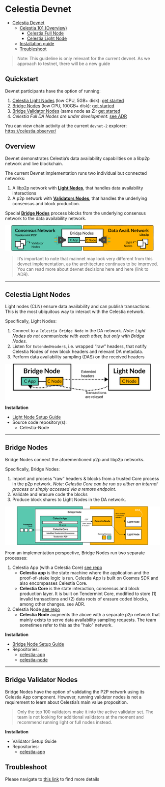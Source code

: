 # Celestia Devnet
- [Celestia Devnet](#celestia-devnet)
  - [Celestia 101 (Overview)](#celestia-101-overview)
    - [Celestia Full Node](#celestia-full-node)
    - [Celestia Light Node](#celestia-light-node)
  - [Installation guide](#installation-guide)
  - [Troubleshoot](#troubleshoot)

> Note: This guideline is only relevant for the current devnet. As we approach to testnet, there will be a new guide

## Quickstart

Devnet participants have the option of running:

1. [Celestia Light Nodes](#celestia-light-nodes) (low CPU, 5GB+ disk): [get started]()
2. [Bridge Nodes](#bridge-nodes) (low CPU, 100GB+ disk): [get started]()
3. [Bridge Validator Nodes](#bridge-validator-nodes) (same node as 2): [get started]()
4. _Celestia Full DA Nodes are under development_: [see ADR](https://github.com/celestiaorg/celestia-node/blob/main/docs/adr/adr-003-march2022-testnet.md#full-node)

You can view chain activity at the current `devnet-2` explorer: https://celestia.observer/
## Overview

Devnet demonstrates Celestia’s data availability capabilities on a libp2p network and live blockchain. 

The current Devnet implementation runs two individual but connected networks:

1. A libp2p network with [**Light Nodes**](#celestia-light-nodes), that handles data availability interactions
2. A p2p network with [**Validators Nodes**](#bridge-validator-nodes), that handles the underlying consensus and block production. 

Special [**Bridge Nodes**](#bridge-nodes) process blocks from the underlying consensus network to the data availability network.

![Network Overview](./diagrams/networkoverview.png)

> It’s important to note that mainnet may look very different from this devnet implementation, as the architecture continues to be improved. You can read more about devnet decisions here and here (link to ADR). 

---

## Celestia Light Nodes

Light nodes (CLN) ensure data availability and can publish transactions. This is the most ubiquitous way to interact with the Celestia network.

Specifically, Light Nodes: 

1. Connect to a `Celestia Bridge Node` in the DA network. *Note: Light Nodes do not communicate with each other, but only with Bridge Nodes.*
2. Listen for `ExtendedHeader`s, i.e. wrapped “raw” headers, that notify Celestia Nodes of new block headers and relevant DA metadata.
3. Perform data availability sampling (DAS) on the received headers

![Light Nodes](./diagrams/lightnodes.png)

**Installation**
- [Light Node Setup Guide](/celestia-light-node.md)
- Source code repository(s):
    - Celestia-Node

---

## Bridge Nodes

Bridge Nodes connect the aforementioned p2p and libp2p networks.

Specifically, Bridge Nodes: 

1. Import and process “raw” headers & blocks from a trusted Core process in the p2p network. *Note: Celestia Core can be run as either an internal process or simply accessed via a remote endpoint.* 
2. Validate and erasure code the blocks
3. Produce block shares to Light Nodes in the DA network.

![Bridge Nodes](./diagrams/bridgenodes.png)

From an implementation perspective, Bridge Nodes run two separate processes: 

1. Celestia App (with a Celestia Core) [see repo](https://github.com/celestiaorg/celestia-app)
    - **Celestia app** is the state machine where the application and the proof-of-stake logic is run. Celestia App is built on Cosmos SDK and also encompasses Celestia Core.
    - **Celestia Core** is the state interaction, consensus and block production layer. It is built on Tendermint Core, modified to store (1) invalid transactions and (2) data roots of erasure coded blocks, among other changes. see ADR.
2. Celestia Node [see repo](https://github.com/celestiaorg/celestia-node)
    - **Celestia Node** augments the above with a separate p2p network that mainly exists to serve data availability sampling requests. The team sometimes refer to this as the "halo" network.

**Installation**
- [Bridge Node Setup Guide](/celestia-bridge-node.md)
- Repositories:
    - [celestia-app](https://github.com/celestiaorg/celestia-app)
    - [celestia-node](https://github.com/celestiaorg/celestia-node)

---

## Bridge Validator Nodes

Bridge Nodes have the option of validating the P2P network using its Celestia App component. However, running validator nodes is not a requirement to learn about Celestia’s main value proposition.

> Only the top 100 validators make it into the active validator set. The team is not looking for additional validators at the moment and recommend running light or full nodes instead.

**Installation**

- Validator Setup Guide
- Repositories:
    - [celestia-app](https://github.com/celestiaorg/celestia-app)

## Troubleshoot
Please navigate to [this link](./troubleshoot.md) to find more details


